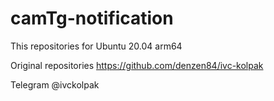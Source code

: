 # camTg-notification

This repositories for Ubuntu 20.04 arm64

Original repositories https://github.com/denzen84/ivc-kolpak 

Telegram @ivckolpak
